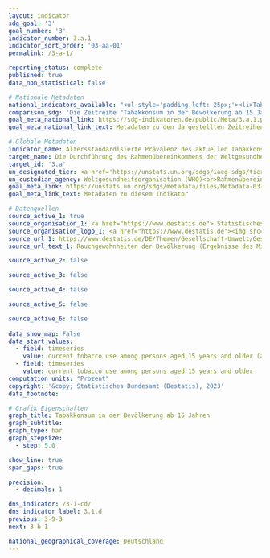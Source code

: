 ```yaml
---
layout: indicator    
sdg_goal: '3'    
goal_number: '3'    
indicator_number: 3.a.1    
indicator_sort_order: '03-aa-01'    
permalink: /3-a-1/    

reporting_status: complete    
published: true    
data_non_statistical: false    

# Nationale Metadaten    
national_indicators_available: "<ul style='padding-left: 25px;'><li>Tabakkonsum in der Bevölkerung ab 15 Jahren (altersstandardisiert auf die WHO-Standardbevölkerung)</li> <li> Tabakkonsum in der Bevölkerung ab 15 Jahren</li></ul>"    
comparison_sdg: 'Die Zeitreihe "Tabakkonsum in der Bevölkerung ab 15 Jahren (altersstandardisiert auf die WHO-Standardbevölkerung)" entspricht den globalen Metadaten. Die Zeitreihe "Tabakkonsum in der Bevölkerung ab 15 Jahren" bietet zusätzliche Informationen.'    
goal_meta_national_link: https://sdg-indikatoren.de/public/Meta/3.a.1.pdf
goal_meta_national_link_text: Metadaten zu den dargestellten Zeitreihen    

# Globale Metadaten    
indicator_name: Altersstandardisierte Prävalenz des aktuellen Tabakkonsums bei Personen im Alter von 15 Jahren und älter    
target_name: Die Durchführung des Rahmenübereinkommens der Weltgesundheitsorganisation zur Eindämmung des Tabakgebrauchs in allen Ländern in geeigneter Weise stärken    
target_id: '3.a'    
un_designated_tier: <a href='https://unstats.un.org/sdgs/iaeg-sdgs/tier-classification/' title='Klicken Sie hier um weitere Informationen zur UN-Tier-Klassifikation zu erhalten.'  target='_blank'>Tier I</a>    
un_custodian_agency: Weltgesundheitsorganisation (WHO)<br>Rahmenübereinkommen der WHO zur Eindämmung des Tabakgebrauchs (WHO FCTC)    
goal_meta_link: https://unstats.un.org/sdgs/metadata/files/Metadata-03-0a-01.pdf    
goal_meta_link_text: Metadaten zu diesem Indikator        

# Datenquellen
source_active_1: true
source_organisation_1: <a href="https://www.destatis.de"> Statistisches Bundesamt (Destatis) </a>
source_organisation_logo_1: <a href="https://www.destatis.de"><img src="https://g205sdgs.github.io/sdg-indicators/public/OrgImgDe/destatis.png" alt="Logo destatis" style="height:60px; width:148px"/></a>
source_url_1: https://www.destatis.de/DE/Themen/Gesellschaft-Umwelt/Gesundheit/Gesundheitszustand-Relevantes-Verhalten/Tabellen/liste-rauchverhalten.html
source_url_text_1: Rauchgewohnheiten der Bevölkerung (Ergebnisse des Mikrozensus)

source_active_2: false

source_active_3: false

source_active_4: false

source_active_5: false

source_active_6: false
    
data_show_map: False    
data_start_values: 
  - field: timeseries
    value: current tobacco use among persons aged 15 years and older (age-standardised to who standard population)
  - field: timeseries
    value: current tobacco use among persons aged 15 years and older    
computation_units: "Prozent"    
copyright: '&copy; Statistisches Bundesamt (Destatis), 2023'    
data_footnote:     

# Grafik Eigenschaften    
graph_title: Tabakkonsum in der Bevölkerung ab 15 Jahren
graph_subtitle:     
graph_type: bar
graph_stepsize: 
  - step: 5.0    

show_line: true
span_gaps: true

precision:
  - decimals: 1    

dns_indicator: /3-1-cd/
dns_indicator_label: 3.1.d
previous: 3-9-3    
next: 3-b-1    

national_geographical_coverage: Deutschland    
---
```


<span></span>